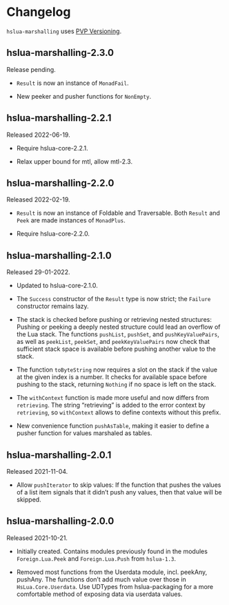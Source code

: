 # Changelog

`hslua-marshalling` uses [PVP Versioning][].

## hslua-marshalling-2.3.0

Release pending.

-   `Result` is now an instance of `MonadFail`.

-   New peeker and pusher functions for `NonEmpty`.

## hslua-marshalling-2.2.1

Released 2022-06-19.

-   Require hslua-core-2.2.1.

-   Relax upper bound for mtl, allow mtl-2.3.


## hslua-marshalling-2.2.0

Released 2022-02-19.

-   `Result` is now an instance of Foldable and Traversable.
    Both `Result` and `Peek` are made instances of `MonadPlus`.

-   Require hslua-core-2.2.0.

## hslua-marshalling-2.1.0

Released 29-01-2022.

-   Updated to hslua-core-2.1.0.

-   The `Success` constructor of the `Result` type is now strict;
    the `Failure` constructor remains lazy.

-   The stack is checked before pushing or retrieving nested
    structures: Pushing or peeking a deeply nested structure could
    lead an overflow of the Lua stack. The functions `pushList`,
    `pushSet`, and `pushKeyValuePairs`, as well as `peekList`,
    `peekSet`, and `peekKeyValuePairs` now check that sufficient
    stack space is available before pushing another value to the
    stack.

-   The function `toByteString` now requires a slot on the stack
    if the value at the given index is a number. It checks for
    available space before pushing to the stack, returning
    `Nothing` if no space is left on the stack.

-   The `withContext` function is made more useful and now
    differs from `retrieving`. The string “retrieving” is added
    to the error context by `retrieving`, so `withContext` allows
    to define contexts without this prefix.

-   New convenience function `pushAsTable`, making it easier to
    define a pusher function for values marshaled as tables.

## hslua-marshalling-2.0.1

Released 2021-11-04.

-   Allow `pushIterator` to skip values: If the function that
    pushes the values of a list item signals that it didn’t push
    any values, then that value will be skipped.

## hslua-marshalling-2.0.0

Released 2021-10-21.

-   Initially created. Contains modules previously found in the
    modules `Foreign.Lua.Peek` and `Foreign.Lua.Push` from
    `hslua-1.3`.

-   Removed most functions from the Userdata module,
    incl. peekAny, pushAny. The functions don’t add much value
    over those in `HsLua.Core.Userdata`. Use UDTypes from
    hslua-packaging for a more comfortable method of exposing data
    via userdata values.

  [PVP Versioning]: https://pvp.haskell.org
